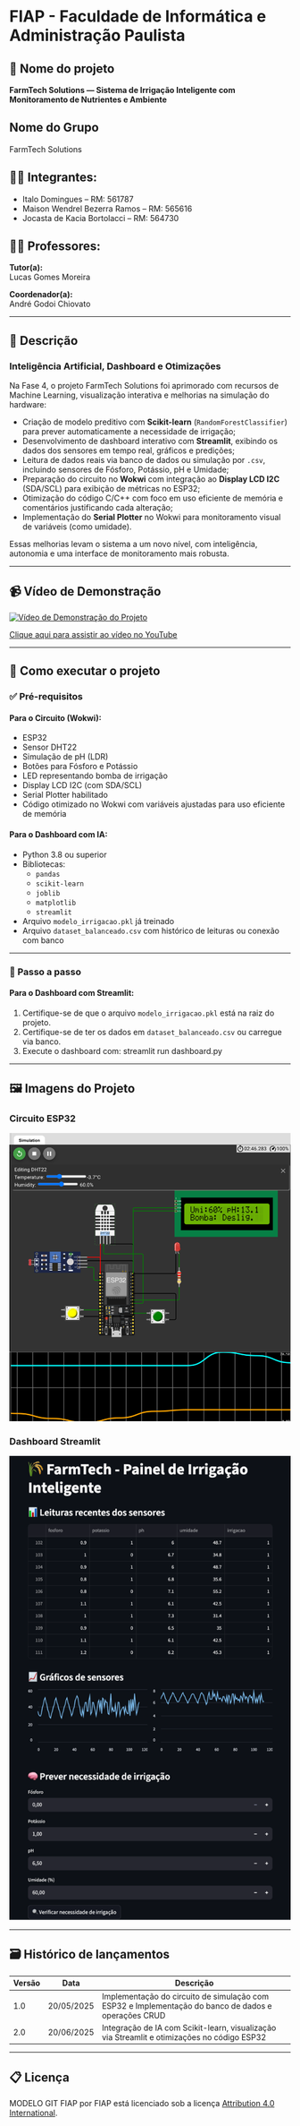 # FIAP - Faculdade de Informática e Administração Paulista

## 📌 Nome do projeto
**FarmTech Solutions — Sistema de Irrigação Inteligente com Monitoramento de Nutrientes e Ambiente**

## Nome do Grupo

FarmTech Solutions

## 👨‍🎓 Integrantes:
- Italo Domingues – RM: 561787
- Maison Wendrel Bezerra Ramos – RM: 565616
- Jocasta de Kacia Bortolacci – RM: 564730

## 👩‍🏫 Professores:

**Tutor(a):**  
Lucas Gomes Moreira

**Coordenador(a):**  
André Godoi Chiovato

---

## 📜 Descrição

### Inteligência Artificial, Dashboard e Otimizações

Na Fase 4, o projeto FarmTech Solutions foi aprimorado com recursos de Machine Learning, visualização interativa e melhorias na simulação do hardware:

- Criação de modelo preditivo com **Scikit-learn** (`RandomForestClassifier`) para prever automaticamente a necessidade de irrigação;
- Desenvolvimento de dashboard interativo com **Streamlit**, exibindo os dados dos sensores em tempo real, gráficos e predições;
- Leitura de dados reais via banco de dados ou simulação por `.csv`, incluindo sensores de Fósforo, Potássio, pH e Umidade;
- Preparação do circuito no **Wokwi** com integração ao **Display LCD I2C** (SDA/SCL) para exibição de métricas no ESP32;
- Otimização do código C/C++ com foco em uso eficiente de memória e comentários justificando cada alteração;
- Implementação do **Serial Plotter** no Wokwi para monitoramento visual de variáveis (como umidade).

Essas melhorias levam o sistema a um novo nível, com inteligência, autonomia e uma interface de monitoramento mais robusta.

---

## 📹 Vídeo de Demonstração

[![Vídeo de Demonstração do Projeto](https://img.youtube.com/vi/P2q3aN5mBUo/0.jpg)](https://youtu.be/P2q3aN5mBUo)

[Clique aqui para assistir ao vídeo no YouTube](https://youtu.be/P2q3aN5mBUo)

---

## 🔧 Como executar o projeto

### ✅ Pré-requisitos

#### Para o Circuito (Wokwi):
- ESP32
- Sensor DHT22
- Simulação de pH (LDR)
- Botões para Fósforo e Potássio
- LED representando bomba de irrigação
- Display LCD I2C (com SDA/SCL)
- Serial Plotter habilitado
- Código otimizado no Wokwi com variáveis ajustadas para uso eficiente de memória

#### Para o Dashboard com IA:
- Python 3.8 ou superior
- Bibliotecas:
   - `pandas`
   - `scikit-learn`
   - `joblib`
   - `matplotlib`
   - `streamlit`
- Arquivo `modelo_irrigacao.pkl` já treinado
- Arquivo `dataset_balanceado.csv` com histórico de leituras ou conexão com banco

---

### 🚀 Passo a passo

#### Para o Dashboard com Streamlit:
1. Certifique-se de que o arquivo `modelo_irrigacao.pkl` está na raiz do projeto.
2. Certifique-se de ter os dados em `dataset_balanceado.csv` ou carregue via banco.
3. Execute o dashboard com: streamlit run dashboard.py

---

## 🖼️ Imagens do Projeto

### Circuito ESP32
![Circuito ESP32](entrega_1/circuito.png)

### Dashboard Streamlit
![Dashboard Streamlit](entrega_2/dashboard/streamlit.png)

---

## 🗃 Histórico de lançamentos

| Versão | Data       | Descrição                                                                                           |
|--------|------------|-----------------------------------------------------------------------------------------------------|
| 1.0    | 20/05/2025 | Implementação do circuito de simulação com ESP32 e Implementação do banco de dados e operações CRUD |
| 2.0    | 20/06/2025 | Integração de IA com Scikit-learn, visualização via Streamlit e otimizações no código ESP32         |

---

## 📋 Licença

MODELO GIT FIAP por FIAP está licenciado sob a licença [Attribution 4.0 International](https://creativecommons.org/licenses/by/4.0/).